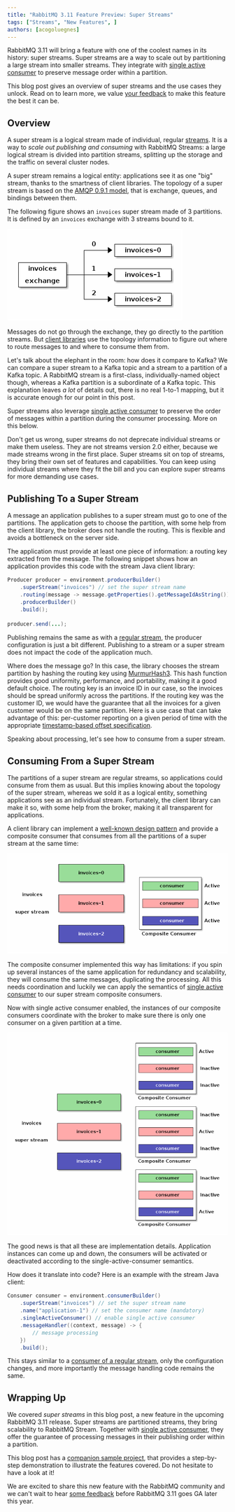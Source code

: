 ```yaml
---
title: "RabbitMQ 3.11 Feature Preview: Super Streams"
tags: ["Streams", "New Features", ]
authors: [acogoluegnes]
---
```


RabbitMQ 3.11 will bring a feature with one of the coolest names in its history: super streams.
Super streams are a way to scale out by partitioning a large stream into smaller streams.
They integrate with [single active consumer](/blog/2022/07/05/rabbitmq-3-11-feature-preview-single-active-consumer-for-streams) to preserve message order within a partition. 

This blog post gives an overview of super streams and the use cases they unlock.
Read on to learn more, we value [your feedback](https://rabbitmq.com/#community) to make this feature the best it can be.

<!-- truncate -->

## Overview

A super stream is a logical stream made of individual, regular [streams](/blog/2021/07/13/rabbitmq-streams-overview#what-are-rabbitmq-streams).
It is a way to _scale out publishing and consuming_ with RabbitMQ Streams: a large logical stream is divided into partition streams, splitting up the storage and the traffic on several cluster nodes.

A super stream remains a logical entity: applications see it as one "big" stream, thanks to the smartness of client libraries.
The topology of a super stream is based on the [AMQP 0.9.1 model](/tutorials/amqp-concepts), that is exchange, queues, and bindings between them.

The following figure shows an `invoices` super stream made of 3 partitions.
It is defined by an `invoices` exchange with 3 streams bound to it.

![A super stream is a structure that sits above streams, allowing to logically group a set of streams. AMQP 0.9.1 resources define its physical topology.](super-streams-topology.png)

Messages do not go through the exchange, they go directly to the partition streams.
But [client libraries](https://rabbitmq.github.io/rabbitmq-stream-java-client/snapshot/htmlsingle/#super-streams) use the topology information to figure out where to route messages to and where to consume them from.

Let's talk about the elephant in the room: how does it compare to Kafka?
We can compare a super stream to a Kafka topic and a stream to a partition of a Kafka topic.
A RabbitMQ stream is a first-class, individually-named object though, whereas a Kafka partition is a subordinate of a Kafka topic.
This explanation leaves _a lot_ of details out, there is no real 1-to-1 mapping, but it is accurate enough for our point in this post. 

Super streams also leverage [single active consumer](/blog/2022/07/05/rabbitmq-3-11-feature-preview-single-active-consumer-for-streams) to preserve the order of messages within a partition during the consumer processing.
More on this below.

Don't get us wrong, super streams do not deprecate individual streams or make them useless.
They are not streams version 2.0 either, because we made streams wrong in the first place.
Super streams sit on top of streams, they bring their own set of features and capabilities.
You can keep using individual streams where they fit the bill and you can explore super streams for more demanding use cases.

## Publishing To a Super Stream

A message an application publishes to a super stream must go to one of the partitions.
The application gets to choose the partition, with some help from the client library, the broker does not handle the routing.
This is flexible and avoids a bottleneck on the server side.

The application must provide at least one piece of information: a routing key extracted from the message.
The following snippet shows how an application provides this code with the stream Java client library:

```java
Producer producer = environment.producerBuilder()
    .superStream("invoices") // set the super stream name
    .routing(message -> message.getProperties().getMessageIdAsString()) // extract routing key 
    .producerBuilder()
    .build();

producer.send(...);
```

Publishing remains the same as with a [regular stream](/blog/2021/07/19/rabbitmq-streams-first-application#publishing-to-a-stream), the producer configuration is just a bit different.
Publishing to a stream or a super stream does not impact the code of the application much.

Where does the message go? In this case, the library chooses the stream partition by hashing the routing key using [MurmurHash3](https://en.wikipedia.org/wiki/MurmurHash).
This hash function provides good uniformity, performance, and portability, making it a good default choice.
The routing key is an invoice ID in our case, so the invoices should be spread uniformly across the partitions.
If the routing key was the customer ID, we would have the guarantee that all the invoices for a given customer would be on the same partition.
Here is a use case that can take advantage of this: per-customer reporting on a given period of time with the appropriate [timestamp-based offset specification](https://rabbitmq.github.io/rabbitmq-stream-java-client/stable/htmlsingle/#specifying-an-offset).

Speaking about processing, let's see how to consume from a super stream.

## Consuming From a Super Stream

The partitions of a super stream are regular streams, so applications could consume from them as usual.
But this implies knowing about the topology of the super stream, whereas we sold it as a logical entity, something applications see as an individual stream.
Fortunately, the client library can make it so, with some help from the broker, making it all transparent for applications.

A client library can implement a [well-known design pattern](https://en.wikipedia.org/wiki/Composite_pattern) and provide a composite consumer that consumes from all the partitions of a super stream at the same time:

![A client library provides a composite consumer that consumes from all partitions at the same time. Applications then see the super stream as an individual stream. This is not enough though.](super-streams-composite-consumer.png)

The composite consumer implemented this way has limitations: if you spin up several instances of the same application for redundancy and scalability, they will consume the same messages, duplicating the processing.
All this needs coordination and luckily we can apply the semantics of [single active consumer](/blog/2022/07/05/rabbitmq-3-11-feature-preview-single-active-consumer-for-streams) to our super stream composite consumers.

Now with single active consumer enabled, the instances of our composite consumers coordinate with the broker to make sure there is only one consumer on a given partition at a time.

![Combining super stream consumers and single active consumer. There is only one active consumer on a partition at a time for a given group.](super-streams-sac.png)

The good news is that all these are implementation details.
Application instances can come up and down, the consumers will be activated or deactivated according to the single-active-consumer semantics.

How does it translate into code? Here is an example with the stream Java client:

```java
Consumer consumer = environment.consumerBuilder()
    .superStream("invoices") // set the super stream name 
    .name("application-1") // set the consumer name (mandatory) 
    .singleActiveConsumer() // enable single active consumer
    .messageHandler((context, message) -> {
        // message processing
    })
    .build();
```

This stays similar to a [consumer of a regular stream](/blog/2021/07/19/rabbitmq-streams-first-application#consuming-the-messages), only the configuration changes, and more importantly the message handling code remains the same.

## Wrapping Up

We covered _super streams_ in this blog post, a new feature in the upcoming RabbitMQ 3.11 release.
Super streams are partitioned streams, they bring scalability to RabbitMQ Stream.
Together with [single active consumer](/blog/2022/07/05/rabbitmq-3-11-feature-preview-single-active-consumer-for-streams), they offer the guarantee of processing messages in their publishing order within a partition.

This blog post has a [companion sample project](https://github.com/acogoluegnes/rabbitmq-stream-single-active-consumer#super-streams), that provides a step-by-step demonstration to illustrate the features covered.
Do not hesitate to have a look at it!


We are excited to share this new feature with the RabbitMQ community and we can't wait to hear [some feedback](https://rabbitmq.com/#community) before RabbitMQ 3.11 goes GA later this year.


